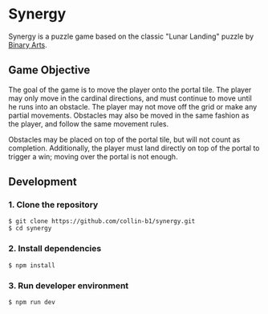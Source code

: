 # Synergy

Synergy is a puzzle game based on the classic "Lunar Landing" puzzle by [Binary Arts](https://en.wikipedia.org/wiki/ThinkFun).

## Game Objective

The goal of the game is to move the player onto the portal tile. The player may only move in the cardinal directions, and must continue to move until he runs into an obstacle. The player may not move off the grid or make any partial movements. Obstacles may also be moved in the same fashion as the player, and follow the same movement rules.

Obstacles may be placed on top of the portal tile, but will not count as completion. Additionally, the player must land directly on top of the portal to trigger a win; moving over the portal is not enough.

## Development

### 1. Clone the repository

```
$ git clone https://github.com/collin-b1/synergy.git
$ cd synergy
```

### 2. Install dependencies

```
$ npm install
```

### 3. Run developer environment

```
$ npm run dev
```
